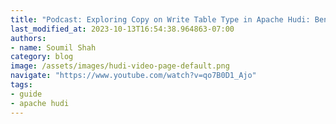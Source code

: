 ```yaml
---
title: "Podcast: Exploring Copy on Write Table Type in Apache Hudi: Benefits and Use Cases"
last_modified_at: 2023-10-13T16:54:38.964863-07:00
authors:
- name: Soumil Shah
category: blog
image: /assets/images/hudi-video-page-default.png
navigate: "https://www.youtube.com/watch?v=qo7B0D1_Ajo"
tags:
- guide
- apache hudi
---
```

